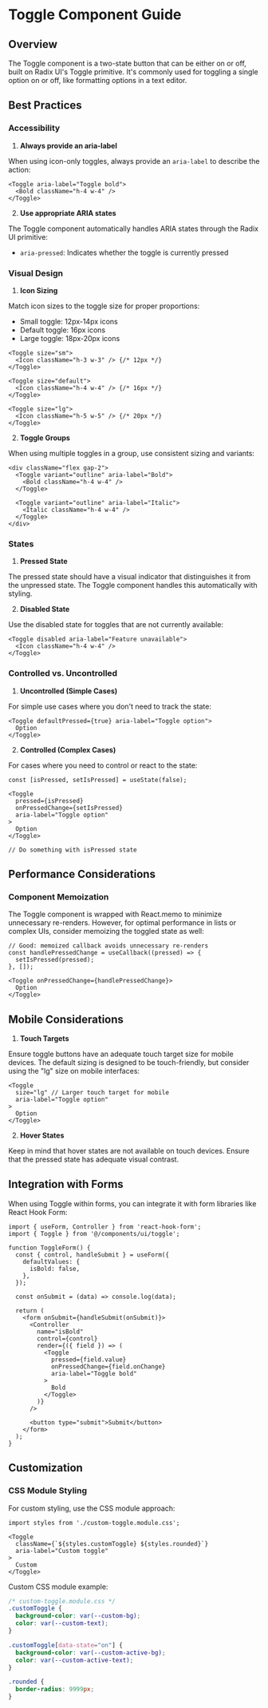 # Toggle Component Guide

## Overview

The Toggle component is a two-state button that can be either on or off, built on Radix UI's Toggle primitive. It's commonly used for toggling a single option on or off, like formatting options in a text editor.

## Best Practices

### Accessibility

1. **Always provide an aria-label**

When using icon-only toggles, always provide an `aria-label` to describe the action:

```tsx
<Toggle aria-label="Toggle bold">
  <Bold className="h-4 w-4" />
</Toggle>
```

2. **Use appropriate ARIA states**

The Toggle component automatically handles ARIA states through the Radix UI primitive:

- `aria-pressed`: Indicates whether the toggle is currently pressed

### Visual Design

1. **Icon Sizing**

Match icon sizes to the toggle size for proper proportions:

- Small toggle: 12px-14px icons
- Default toggle: 16px icons
- Large toggle: 18px-20px icons

```tsx
<Toggle size="sm">
  <Icon className="h-3 w-3" /> {/* 12px */}
</Toggle>

<Toggle size="default">
  <Icon className="h-4 w-4" /> {/* 16px */}
</Toggle>

<Toggle size="lg">
  <Icon className="h-5 w-5" /> {/* 20px */}
</Toggle>
```

2. **Toggle Groups**

When using multiple toggles in a group, use consistent sizing and variants:

```tsx
<div className="flex gap-2">
  <Toggle variant="outline" aria-label="Bold">
    <Bold className="h-4 w-4" />
  </Toggle>
  
  <Toggle variant="outline" aria-label="Italic">
    <Italic className="h-4 w-4" />
  </Toggle>
</div>
```

### States

1. **Pressed State**

The pressed state should have a visual indicator that distinguishes it from the unpressed state. The Toggle component handles this automatically with styling.

2. **Disabled State**

Use the disabled state for toggles that are not currently available:

```tsx
<Toggle disabled aria-label="Feature unavailable">
  <Icon className="h-4 w-4" />
</Toggle>
```

### Controlled vs. Uncontrolled

1. **Uncontrolled (Simple Cases)**

For simple use cases where you don't need to track the state:

```tsx
<Toggle defaultPressed={true} aria-label="Toggle option">
  Option
</Toggle>
```

2. **Controlled (Complex Cases)**

For cases where you need to control or react to the state:

```tsx
const [isPressed, setIsPressed] = useState(false);

<Toggle 
  pressed={isPressed}
  onPressedChange={setIsPressed}
  aria-label="Toggle option"
>
  Option
</Toggle>

// Do something with isPressed state
```

## Performance Considerations

### Component Memoization

The Toggle component is wrapped with React.memo to minimize unnecessary re-renders. However, for optimal performance in lists or complex UIs, consider memoizing the toggled state as well:

```tsx
// Good: memoized callback avoids unnecessary re-renders
const handlePressedChange = useCallback((pressed) => {
  setIsPressed(pressed);
}, []);

<Toggle onPressedChange={handlePressedChange}>
  Option
</Toggle>
```

## Mobile Considerations

1. **Touch Targets**

Ensure toggle buttons have an adequate touch target size for mobile devices. The default sizing is designed to be touch-friendly, but consider using the "lg" size on mobile interfaces:

```tsx
<Toggle 
  size="lg" // Larger touch target for mobile
  aria-label="Toggle option"
>
  Option
</Toggle>
```

2. **Hover States**

Keep in mind that hover states are not available on touch devices. Ensure that the pressed state has adequate visual contrast.

## Integration with Forms

When using Toggle within forms, you can integrate it with form libraries like React Hook Form:

```tsx
import { useForm, Controller } from 'react-hook-form';
import { Toggle } from '@/components/ui/toggle';

function ToggleForm() {
  const { control, handleSubmit } = useForm({
    defaultValues: {
      isBold: false,
    },
  });
  
  const onSubmit = (data) => console.log(data);
  
  return (
    <form onSubmit={handleSubmit(onSubmit)}>
      <Controller
        name="isBold"
        control={control}
        render={({ field }) => (
          <Toggle
            pressed={field.value}
            onPressedChange={field.onChange}
            aria-label="Toggle bold"
          >
            Bold
          </Toggle>
        )}
      />
      
      <button type="submit">Submit</button>
    </form>
  );
}
```

## Customization

### CSS Module Styling

For custom styling, use the CSS module approach:

```tsx
import styles from './custom-toggle.module.css';

<Toggle 
  className={`${styles.customToggle} ${styles.rounded}`}
  aria-label="Custom toggle"
>
  Custom
</Toggle>
```

Custom CSS module example:

```css
/* custom-toggle.module.css */
.customToggle {
  background-color: var(--custom-bg);
  color: var(--custom-text);
}

.customToggle[data-state="on"] {
  background-color: var(--custom-active-bg);
  color: var(--custom-active-text);
}

.rounded {
  border-radius: 9999px;
}
```
